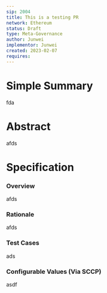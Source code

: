 ```yaml
---
sip: 2004
title: This is a testing PR
network: Ethereum
status: Draft
type: Meta-Governance
author: Junwei
implementor: Junwei
created: 2023-02-07
requires: 
---
```


# Simple Summary

<p>fda</p>

# Abstract

<p>afds</p>

# Specification


### Overview

<p>afds</p>

### Rationale

<p>afds</p>

### Test Cases

<p>ads</p>


### Configurable Values (Via SCCP)

<p>asdf</p>